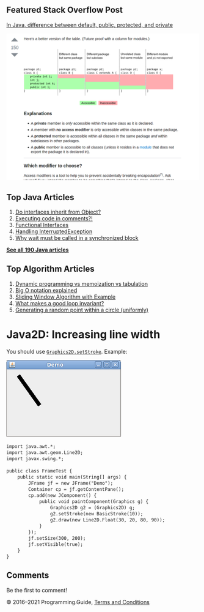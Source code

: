 <span class="underline"></span>

<span class="underline"></span>

## Featured Stack Overflow Post

[In Java, difference between default, public, protected, and private](https://stackoverflow.com/a/33627846/276052)

[<img src="../images/so-featured-33627846.png" alt="StackOverflow screenshot thumbnail" class="screenshot" />](https://stackoverflow.com/a/33627846/276052)

<span class="underline"></span>

## Top Java Articles

1.  [Do interfaces inherit from Object?](do-interfaces-inherit-from-object.html)
2.  [Executing code in comments?!](executing-code-in-comments.html)
3.  [Functional Interfaces](functional-interfaces.html)
4.  [Handling InterruptedException](handling-interrupted-exceptions.html)
5.  [Why wait must be called in a synchronized block](why-wait-must-be-in-synchronized.html)

[**See all 190 Java articles**](index.html)

## Top Algorithm Articles

1.  [Dynamic programming vs memoization vs tabulation](../dynamic-programming-vs-memoization-vs-tabulation.html)
2.  [Big O notation explained](../big-o-notation-explained.html)
3.  [Sliding Window Algorithm with Example](../sliding-window-example.html)
4.  [What makes a good loop invariant?](../what-makes-a-good-loop-invariant.html)
5.  [Generating a random point within a circle (uniformly)](../random-point-within-circle.html)

# Java2D: Increasing line width

You should use [`Graphics2D.setStroke`](https://docs.oracle.com/javase/8/docs/api/java/awt/Graphics2D.html#setStroke-java.awt.Stroke-). Example:

<img src="increasing-line-width/demo.png" alt="Screenshot Illustrating Increased Width" class="screenshot" />

    import java.awt.*;
    import java.awt.geom.Line2D;
    import javax.swing.*;

    public class FrameTest {
        public static void main(String[] args) {
            JFrame jf = new JFrame("Demo");
            Container cp = jf.getContentPane();
            cp.add(new JComponent() {
                public void paintComponent(Graphics g) {
                    Graphics2D g2 = (Graphics2D) g;
                    g2.setStroke(new BasicStroke(10));
                    g2.draw(new Line2D.Float(30, 20, 80, 90));
                }
            });
            jf.setSize(300, 200);
            jf.setVisible(true);
        }
    }

## Comments

Be the first to comment!

© 2016–2021 Programming.Guide, [Terms and Conditions](../terms-and-conditions.html)
